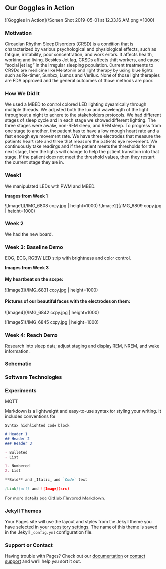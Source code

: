 ## Our Goggles in Action
![Goggles in Action](/Screen Shot 2019-05-01 at 12.03.16 AM.png =1000)

### Motivation
Circadian Rhythm Sleep Disorders (CRSD) is a condition that is characterized by various psychological and physiological effects, such as fatigue, irritability, poor concentration, and work errors. It affects health, working and living. Besides Jet lag, CRSDs affects shift workers, and cause “social jet lag” in the irregular sleeping population. Current treatments to CRSDs are medicine like Melatonin and light therapy by using blue lights such as Re-timer, Sunbox, Lumos and Verilux. None of those light therapies are FDA approved and the general outcomes of those methods are poor.

### How We Did It
We used a MBED to control colored LED lighting dynamically through multiple threads. We adjusted both the lux and wavelength of the light throughout a night to adhere to the stakeholders protocols. We had different stages of sleep cycle and in each stage we showed different lighting. The three stages were awake, non-REM sleep, and REM sleep. To progress from one stage to another, the patient has to have a low enough heart rate and a fast enough eye movement rate. We have three electrodes that measure the patients heart rate and three that measure the patients eye movement. We continuously take readings and if the patient meets the thresholds for the next stage, then the lights will change to help the patient transition into that stage. If the patient does not meet the threshold values, then they restart the current stage they are in.


### Week1 
We manipulated LEDs with PWM and MBED.

__Images from Week 1__

![Image1](/IMG_6808 copy.jpg | height=1000) ![Image2](/IMG_6809 copy.jpg | height=1000)


### Week 2
We had the new board.



### Week 3: Baseline Demo
EOG, ECG, RGBW LED strip with brightness and color control.


__Images from Week 3__

#### My heartbeat on the scope:
![Image3](/IMG_6831 copy.jpg | height=1000)

#### Pictures of our beautiful faces with the electrodes on them:
![Image4](/IMG_6842 copy.jpg | height=1000)

![Image5](/IMG_6845 copy.jpg | height=1000)

### Week 4: Reach Demo
Research into sleep data; adjust staging and display REM, NREM, and wake information.

### Schematic

### Software Technologies

### Experiments
MQTT





Markdown is a lightweight and easy-to-use syntax for styling your writing. It includes conventions for

```markdown
Syntax highlighted code block

# Header 1
## Header 2
### Header 3

- Bulleted
- List

1. Numbered
2. List

**Bold** and _Italic_ and `Code` text

[Link](url) and ![Image](src)
```

For more details see [GitHub Flavored Markdown](https://guides.github.com/features/mastering-markdown/).

### Jekyll Themes

Your Pages site will use the layout and styles from the Jekyll theme you have selected in your [repository settings](https://github.com/gmoberg/CircadianRhythmGoggles/settings). The name of this theme is saved in the Jekyll `_config.yml` configuration file.

### Support or Contact

Having trouble with Pages? Check out our [documentation](https://help.github.com/categories/github-pages-basics/) or [contact support](https://github.com/contact) and we’ll help you sort it out.
